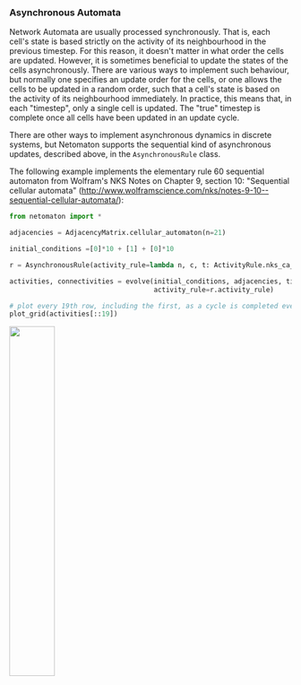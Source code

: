 ### Asynchronous Automata

Network Automata are usually processed synchronously. That is, each cell's
state is based strictly on the activity of its neighbourhood in the previous
timestep. For this reason, it doesn't matter in what order the cells are
updated. However, it is sometimes beneficial to update the states of the
cells asynchronously. There are various ways to implement such behaviour,
but normally one specifies an update order for the cells, or one allows the
cells to be updated in a random order, such that a cell's state is based
on the activity of its neighbourhood immediately. In practice, this means
that, in each "timestep", only a single cell is updated. The "true" timestep
is complete once all cells have been updated in an update cycle.

There are other ways to implement asynchronous dynamics in discrete
systems, but Netomaton supports the sequential kind of asynchronous updates,
described above, in the `AsynchronousRule` class.

The following example implements the elementary rule 60 sequential
automaton from Wolfram's NKS Notes on Chapter 9, section 10:
"Sequential cellular automata" (http://www.wolframscience.com/nks/notes-9-10--sequential-cellular-automata/):

```python
from netomaton import *

adjacencies = AdjacencyMatrix.cellular_automaton(n=21)

initial_conditions =[0]*10 + [1] + [0]*10

r = AsynchronousRule(activity_rule=lambda n, c, t: ActivityRule.nks_ca_rule(n, c, 60), update_order=range(1, 20))

activities, connectivities = evolve(initial_conditions, adjacencies, timesteps=19*20,
                                    activity_rule=r.activity_rule)

# plot every 19th row, including the first, as a cycle is completed every 19 rows
plot_grid(activities[::19])
```
<img src="https://raw.githubusercontent.com/lantunes/netomaton/master/resources/rule60async.png" width="40%"/>